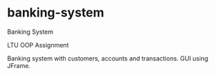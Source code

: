 # banking-system
Banking System

LTU OOP Assignment

Banking system with customers, accounts and transactions.
GUI using JFrame.
